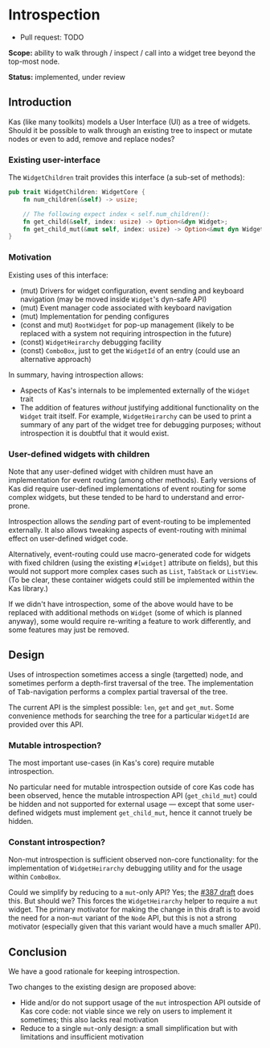 Introspection
=============

-   Pull request: TODO

**Scope:** ability to walk through / inspect / call into a widget tree beyond the top-most node.

**Status:** implemented, under review


Introduction
------------

Kas (like many toolkits) models a User Interface (UI) as a tree of widgets.
Should it be possible to walk through an existing tree to inspect or mutate
nodes or even to add, remove and replace nodes?

### Existing user-interface

The `WidgetChildren` trait provides this interface (a sub-set of methods):
```rust
pub trait WidgetChildren: WidgetCore {
    fn num_children(&self) -> usize;

    // The following expect index < self.num_children():
    fn get_child(&self, index: usize) -> Option<&dyn Widget>;
    fn get_child_mut(&mut self, index: usize) -> Option<&mut dyn Widget>;
}
```

### Motivation

Existing uses of this interface:

-   (mut) Drivers for widget configuration, event sending and keyboard
    navigation (may be moved inside `Widget`'s dyn-safe API)
-   (mut) Event manager code associated with keyboard navigation
-   (mut) Implementation for pending configures
-   (const and mut) `RootWidget` for pop-up management (likely to be replaced
    with a system not requiring introspection in the future)
-   (const) `WidgetHeirarchy` debugging facility
-   (const) `ComboBox`, just to get the `WidgetId` of an entry (could use an
    alternative approach)

In summary, having introspection allows:

-   Aspects of Kas's internals to be implemented externally of the `Widget` trait
-   The addition of features *without* justifying additional functionality on
    the `Widget` trait itself. For example, `WidgetHeirarchy` can be used to
    print a summary of any part of the widget tree for debugging purposes;
    without introspection it is doubtful that it would exist.

### User-defined widgets with children

Note that any user-defined widget with children must have an implementation for
event routing (among other methods). Early versions of Kas did require
user-defined implementations of event routing for some complex widgets, but
these tended to be hard to understand and error-prone.

Introspection allows the *sending* part of event-routing to be implemented
externally. It also allows tweaking aspects of event-routing with minimal
effect on user-defined widget code.

Alternatively, event-routing could use macro-generated code for widgets with
fixed children (using the existing `#[widget]` attribute on fields), but this
would not support more complex cases such as `List`, `TabStack` or `ListView`.
(To be clear, these container widgets could still be implemented within the Kas
library.)

If we didn't have introspection, some of the above would have to be replaced
with additional methods on `Widget` (some of which is planned anyway), some
would require re-writing a feature to work differently, and some features may
just be removed.


Design
------

Uses of introspection sometimes access a single (targetted) node, and sometimes
perform a depth-first traversal of the tree. The implementation of
<kbd>Tab</kbd>-navigation performs a complex partial traversal of the tree.

The current API is the simplest possible: `len`, `get` and `get_mut`.
Some convenience methods for searching the tree for a particular `WidgetId` are
provided over this API.

### Mutable introspection?

The most important use-cases (in Kas's core) require mutable introspection.

No particular need for mutable introspection outside of core Kas code has been
observed, hence the mutable introspection API (`get_child_mut`) could be hidden
and not supported for external usage — except that some user-defined widgets
must implement `get_child_mut`, hence it cannot truely be hidden.

### Constant introspection?

Non-mut introspection is sufficient observed non-core functionality: for the
implementation of `WidgetHeirarchy` debugging utility and for the usage within
`ComboBox`.

Could we simplify by reducing to a `mut`-only API? Yes; the [#387 draft] does
this. But should we? This forces the `WidgetHeirarchy` helper to require a `mut`
widget. The primary motivator for making the change in this draft is to avoid
the need for a non-`mut` variant of the `Node` API, but this is not a strong
motivator (especially given that this variant would have a much smaller API).


Conclusion
----------

We have a good rationale for keeping introspection.

Two changes to the existing design are proposed above:

-   Hide and/or do not support usage of the `mut` introspection API outside of
    Kas core code: not viable since we rely on users to implement it sometimes;
    this also lacks real motivation
-   Reduce to a single `mut`-only design: a small simplification but with
    limitations and insufficient motivation

[#387 draft]: https://github.com/kas-gui/kas/pull/387
